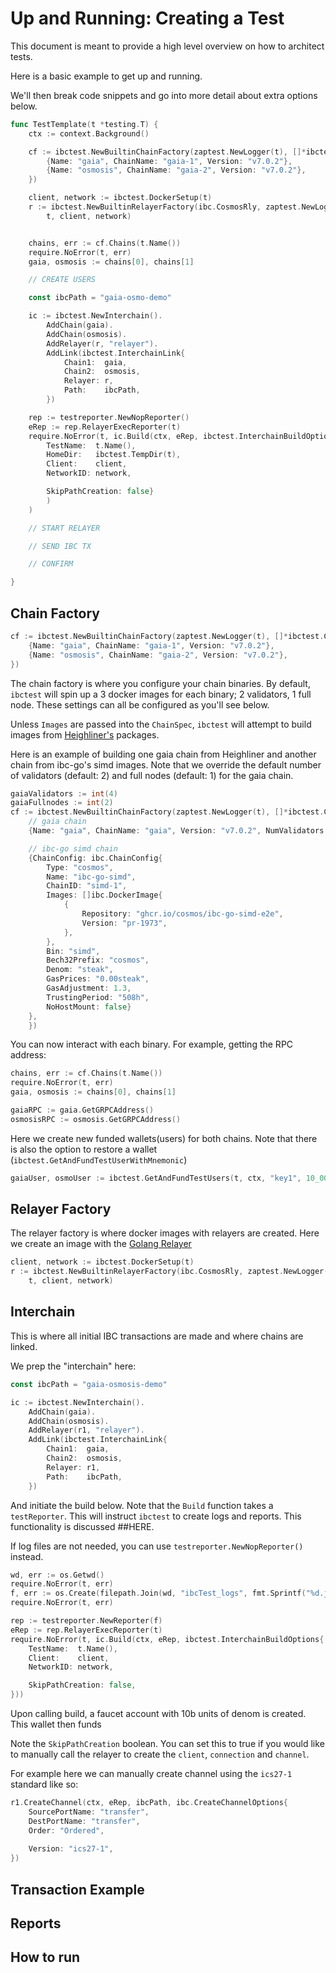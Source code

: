 # Up and Running: Creating a Test

This document is meant to provide a high level overview on how to architect tests.


Here is a basic example to get up and running. 

We'll then break code snippets and go into more detail about extra options below.

```go
func TestTemplate(t *testing.T) {
	ctx := context.Background()

	cf := ibctest.NewBuiltinChainFactory(zaptest.NewLogger(t), []*ibctest.ChainSpec{
		{Name: "gaia", ChainName: "gaia-1", Version: "v7.0.2"},
		{Name: "osmosis", ChainName: "gaia-2", Version: "v7.0.2"},
	})

	client, network := ibctest.DockerSetup(t)
	r := ibctest.NewBuiltinRelayerFactory(ibc.CosmosRly, zaptest.NewLogger(t)).Build(
		t, client, network)


	chains, err := cf.Chains(t.Name())
	require.NoError(t, err)
	gaia, osmosis := chains[0], chains[1]

    // CREATE USERS

	const ibcPath = "gaia-osmo-demo"

	ic := ibctest.NewInterchain().
		AddChain(gaia).
		AddChain(osmosis).
		AddRelayer(r, "relayer").
		AddLink(ibctest.InterchainLink{
			Chain1:  gaia,
			Chain2:  osmosis,
			Relayer: r,
			Path:    ibcPath,
		})

	rep := testreporter.NewNopReporter()
	eRep := rep.RelayerExecReporter(t)
	require.NoError(t, ic.Build(ctx, eRep, ibctest.InterchainBuildOptions{
		TestName:  t.Name(),
		HomeDir:   ibctest.TempDir(t),
		Client:    client,
		NetworkID: network,

		SkipPathCreation: false}
        )
    )

    // START RELAYER

    // SEND IBC TX

    // CONFIRM

}
```

## Chain Factory

```go
cf := ibctest.NewBuiltinChainFactory(zaptest.NewLogger(t), []*ibctest.ChainSpec{
    {Name: "gaia", ChainName: "gaia-1", Version: "v7.0.2"},
    {Name: "osmosis", ChainName: "gaia-2", Version: "v7.0.2"},
})
```

The chain factory is where you configure your chain binaries. By default, `ibctest` will spin up a 3 docker images for each binary; 2 validators, 1 full node. These settings can all be configured as you'll see below.

Unless `Images` are passed into the `ChainSpec`, `ibctest` will attempt to build images from [Heighliner's](https://github.com/strangelove-ventures/heighliner) packages.

Here is an example of building one gaia chain from Heighliner and another chain from ibc-go's simd images. Note that we override the default number of validators (default: 2) and full nodes (default: 1) for the gaia chain.

```go
gaiaValidators := int(4)
gaiaFullnodes := int(2)
cf := ibctest.NewBuiltinChainFactory(zaptest.NewLogger(t), []*ibctest.ChainSpec{
    // gaia chain
    {Name: "gaia", ChainName: "gaia", Version: "v7.0.2", NumValidators: &gaiaValidators, NumFullNodes: &gaiaFullnodes},

    // ibc-go simd chain
    {ChainConfig: ibc.ChainConfig{
        Type: "cosmos",
        Name: "ibc-go-simd",
        ChainID: "simd-1",
        Images: []ibc.DockerImage{
            {
                Repository: "ghcr.io/cosmos/ibc-go-simd-e2e",
                Version: "pr-1973",
            },
        },
        Bin: "simd",
        Bech32Prefix: "cosmos",
        Denom: "steak",
        GasPrices: "0.00steak",
        GasAdjustment: 1.3,
        TrustingPeriod: "508h",
        NoHostMount: false}
    },
    })
```

You can now interact with each binary. For example, getting the RPC address:

```go
chains, err := cf.Chains(t.Name())
require.NoError(t, err)
gaia, osmosis := chains[0], chains[1]

gaiaRPC := gaia.GetGRPCAddress()
osmosisRPC := osmosis.GetGRPCAddress()
```

Here we create new funded wallets(users) for both chains. Note that there is also the option to restore a wallet (`ibctest.GetAndFundTestUserWithMnemonic`)
```go
gaiaUser, osmoUser := ibctest.GetAndFundTestUsers(t, ctx, "key1", 10_000_000, gaia, osmosis)
```

## Relayer Factory

The relayer factory is where docker images with relayers are created. Here we create an image with the [Golang Relayer](https://github.com/cosmos/relayer)

```go
client, network := ibctest.DockerSetup(t)
r := ibctest.NewBuiltinRelayerFactory(ibc.CosmosRly, zaptest.NewLogger(t)).Build(
    t, client, network)
```

## Interchain

This is where all initial IBC transactions are made and where chains are linked.

We prep the "interchain" here:

```go
const ibcPath = "gaia-osmosis-demo"

ic := ibctest.NewInterchain().
    AddChain(gaia).
    AddChain(osmosis).
    AddRelayer(r1, "relayer").
    AddLink(ibctest.InterchainLink{
        Chain1:  gaia,
        Chain2:  osmosis,
        Relayer: r1,
        Path:    ibcPath,
    })
```

And initiate the build below. Note that the `Build` function takes a `testReporter`. This will instruct `ibctest` to create logs and reports. This functionality is discussed ##HERE.

If log files are not needed, you can use `testreporter.NewNopReporter()` instead.


```go
wd, err := os.Getwd()
require.NoError(t, err)
f, err := os.Create(filepath.Join(wd, "ibcTest_logs", fmt.Sprintf("%d.json", time.Now().Unix())))
require.NoError(t, err)

rep := testreporter.NewReporter(f)
eRep := rep.RelayerExecReporter(t)
require.NoError(t, ic.Build(ctx, eRep, ibctest.InterchainBuildOptions{
    TestName:  t.Name(),
    Client:    client,
    NetworkID: network,

    SkipPathCreation: false,
}))
```

Upon calling build, a faucet account with 10b units of denom is created. This wallet then funds 

Note the `SkipPathCreation` boolean. You can set this to true if you would like to manually call the relayer to create the `client`, `connection` and `channel`.

For example here we can manually create channel using the `ics27-1` standard like so:
```go
r1.CreateChannel(ctx, eRep, ibcPath, ibc.CreateChannelOptions{
    SourcePortName: "transfer",
    DestPortName: "transfer",
    Order: "Ordered",
    
    Version: "ics27-1",
})
```



## Transaction Example

## Reports


## How to run